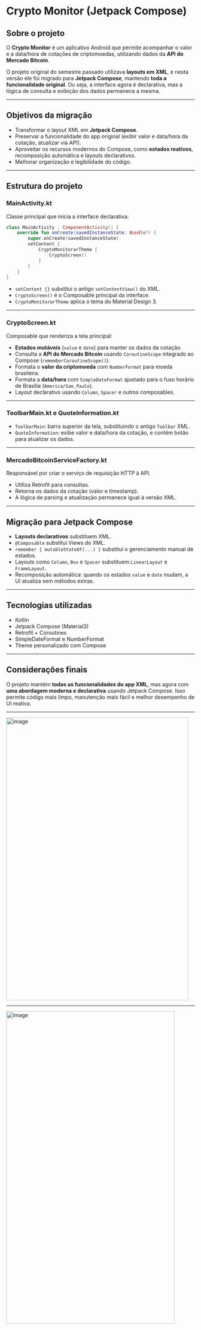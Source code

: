 # Crypto Monitor (Jetpack Compose)

## Sobre o projeto

O **Crypto Monitor** é um aplicativo Android que permite acompanhar o valor e a data/hora de cotações de criptomoedas, utilizando dados da **API do Mercado Bitcoin**.

O projeto original do semestre passado utilizava **layouts em XML**, e nesta versão ele foi migrado para **Jetpack Compose**, mantendo **toda a funcionalidade original**. Ou seja, a interface agora é declarativa, mas a lógica de consulta e exibição dos dados permanece a mesma.

---

## Objetivos da migração

* Transformar o layout XML em **Jetpack Compose**.
* Preservar a funcionalidade do app original (exibir valor e data/hora da cotação, atualizar via API).
* Aproveitar os recursos modernos do Compose, como **estados reativos**, recomposição automática e layouts declarativos.
* Melhorar organização e legibilidade do código.

---

## Estrutura do projeto

### MainActivity.kt

Classe principal que inicia a interface declarativa:

```kotlin
class MainActivity : ComponentActivity() {
    override fun onCreate(savedInstanceState: Bundle?) {
        super.onCreate(savedInstanceState)
        setContent {
            CryptoMonitorarTheme {
                CryptoScreen()
            }
        }
    }
}
```

* `setContent {}` substitui o antigo `setContentView()` do XML.
* `CryptoScreen()` é o Composable principal da interface.
* `CryptoMonitorarTheme` aplica o tema do Material Design 3.

---

### CryptoScreen.kt

Composable que renderiza a tela principal:

* **Estados mutáveis** (`value` e `date`) para manter os dados da cotação.
* Consulta a **API do Mercado Bitcoin** usando `CoroutineScope` integrado ao Compose (`rememberCoroutineScope()`).
* Formata o **valor da criptomoeda** com `NumberFormat` para moeda brasileira.
* Formata a **data/hora** com `SimpleDateFormat` ajustado para o fuso horário de Brasília (`America/Sao_Paulo`).
* Layout declarativo usando `Column`, `Spacer` e outros composables.

---

### ToolbarMain.kt e QuoteInformation.kt

* `ToolbarMain`: barra superior da tela, substituindo o antigo `Toolbar` XML.
* `QuoteInformation`: exibe valor e data/hora da cotação, e contém botão para atualizar os dados.

---

### MercadoBitcoinServiceFactory.kt

Responsável por criar o serviço de requisição HTTP à API.

* Utiliza Retrofit para consultas.
* Retorna os dados da cotação (valor e timestamp).
* A lógica de parsing e atualização permanece igual à versão XML.

---

## Migração para Jetpack Compose

* **Layouts declarativos** substituem XML.
* `@Composable` substitui Views do XML.
* `remember { mutableStateOf(...) }` substitui o gerenciamento manual de estados.
* Layouts como `Column`, `Box` e `Spacer` substituem `LinearLayout` e `FrameLayout`.
* Recomposição automática: quando os estados `value` e `date` mudam, a UI atualiza sem métodos extras.

---

## Tecnologias utilizadas

* Kotlin
* Jetpack Compose (Material3)
* Retrofit + Coroutines
* SimpleDateFormat e NumberFormat
* Theme personalizado com Compose

---

## Considerações finais

O projeto mantém **todas as funcionalidades do app XML**, mas agora com **uma abordagem moderna e declarativa** usando Jetpack Compose.
Isso permite código mais limpo, manutenção mais fácil e melhor desempenho de UI reativa.

---

<img width="487" height="755" alt="image" src="https://github.com/user-attachments/assets/5d7d10d0-2859-46c2-a030-ddf60f6d6ac4" />

---

<img width="450" height="835" alt="image" src="https://github.com/user-attachments/assets/6b2c36ec-2bfb-46fa-a764-e7512cdffc32" />



